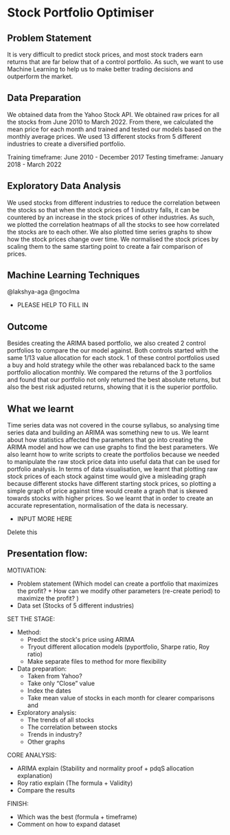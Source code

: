 # Stock Portfolio Optimiser

## Problem Statement
It is very difficult to predict stock prices, and most stock traders earn returns that are far below that of a control portfolio. As such, we want to use Machine Learning to help us to make better trading decisions and outperform the market.

## Data Preparation
We obtained data from the Yahoo Stock API. We obtained raw prices for all the stocks from June 2010 to March 2022. From there, we calculated the mean price for each month and trained and tested our models based on the monthly average prices. We used 13 different stocks from 5 different industries to create a diversified portfolio.

Training timeframe: June 2010 - December 2017
Testing timeframe: January 2018 - March 2022

## Exploratory Data Analysis
We used stocks from different industries to reduce the correlation between the stocks so that when the stock prices of 1 industry falls, it can be countered by an increase in the stock prices of other industries. As such, we plotted the correlation heatmaps of all the stocks to see how correlated the stocks are to each other. 
We also plotted time series graphs to show how the stock prices change over time. We normalised the stock prices by scaling them to the same starting point to create a fair comparison of prices.

## Machine Learning Techniques
@lakshya-aga
@ngoclma
- PLEASE HELP TO FILL IN

## Outcome
Besides creating the ARIMA based portfolio, we also created 2 control portfolios to compare the our model against. Both controls started with the same 1/13 value allocation for each stock. 1 of these control portfolios used a buy and hold strategy while the other was rebalanced back to the same portfolio allocation monthly.
We compared the returns of the 3 portfolios and found that our portfolio not only returned the best absolute returns, but also the best risk adjusted returns, showing that it is the superior portfolio.

## What we learnt
Time series data was not covered in the course syllabus, so analysing time series data and building an ARIMA was something new to us. We learnt about how statistics affected the parameters that go into creating the ARIMA model and how we can use graphs to find the best parameters. We also learnt how to write scripts to create the portfolios because we needed to manipulate the raw stock price data into useful data that can be used for portfolio analysis. In terms of data visualisation, we learnt that plotting raw stock prices of each stock against time would give a misleading graph because different stocks have different starting stock prices, so plotting a simple graph of price against time would create a graph that is skewed towards stocks with higher prices. So we learnt that in order to create an accurate representation, normalisation of the data is necessary.
- INPUT MORE HERE





Delete this
## Presentation flow: 
MOTIVATION: 
- Problem statement (Which model can create a portfolio that maximizes the profit? + How can we modify other parameters (re-create period) to maximize the profit? ) 
- Data set (Stocks of 5 different industries) 

SET THE STAGE: 
- Method: 
    - Predict the stock's price using ARIMA 
    - Tryout different allocation models (pyportfolio, Sharpe ratio, Roy ratio) 
    - Make separate files to method for more flexibility 
- Data preparation:  
    - Taken from Yahoo?
    - Take only “Close” value 
    - Index the dates 
    - Take mean value of stocks in each month for clearer comparisons and  
- Exploratory analysis: 
    - The trends of all stocks 
    - The correlation between stocks 
    - Trends in industry? 
    - Other graphs 

CORE ANALYSIS: 
- ARIMA explain (Stability and normality proof + pdqS allocation explanation) 
- Roy ratio explain (The formula + Validity)
- Compare the results 

FINISH: 
- Which was the best (formula + timeframe)
- Comment on how to expand dataset 
